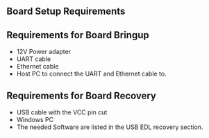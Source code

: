 ## Board Setup Requirements

## Requirements for Board Bringup
*	12V Power adapter
*	UART cable
*	Ethernet cable
*	Host PC to connect the UART and Ethernet cable to.

## Requirements for Board Recovery
*	USB cable with the VCC pin cut
*	Windows PC 
*	The needed Software are listed in the USB EDL recovery section. 
